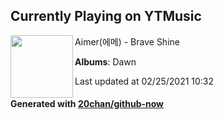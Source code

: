 ## Currently Playing on YTMusic

[<img align="left" width="100" src="https://lh3.googleusercontent.com/-m5p86y-U865P2hO_l062rA2rvuaTsjJrQhzszq08kZrq52V7adsTfS8IhxkWs3hLT4wkQ6Y_mk1ILs">](https://music.youtube.com/watch?v=Vw3cP883gv4)

Aimer(에메) - Brave Shine

**Albums**: Dawn

Last updated at 02/25/2021 10:32

#### Generated with [20chan/github-now](https://github.com/20chan/github-now)


<!--
**20chan/20chan** is a ✨ _special_ ✨ repository because its `README.md` (this file) appears on your GitHub profile.

Here are some ideas to get you started:

- 🔭 I’m currently working on ...
- 🌱 I’m currently learning ...
- 👯 I’m looking to collaborate on ...
- 🤔 I’m looking for help with ...
- 💬 Ask me about ...
- 📫 How to reach me: ...
- 😄 Pronouns: ...
- ⚡ Fun fact: ...
-->
